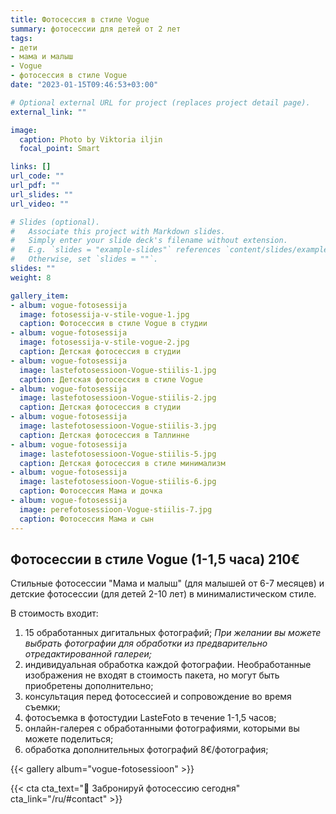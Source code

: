 ```yaml
---
title: Фотосессия в стиле Vogue
summary: фотосессии для детей от 2 лет
tags:
- дети
- мама и малыш
- Vogue
- фотосессия в стиле Vogue
date: "2023-01-15T09:46:53+03:00"

# Optional external URL for project (replaces project detail page).
external_link: ""

image:
  caption: Photo by Viktoria iljin
  focal_point: Smart

links: []
url_code: ""
url_pdf: ""
url_slides: ""
url_video: ""

# Slides (optional).
#   Associate this project with Markdown slides.
#   Simply enter your slide deck's filename without extension.
#   E.g. `slides = "example-slides"` references `content/slides/example-slides.md`.
#   Otherwise, set `slides = ""`.
slides: ""
weight: 8

gallery_item:
- album: vogue-fotosessija
  image: fotosessija-v-stile-vogue-1.jpg
  caption: Фотосессия в стиле Vogue в студии 
- album: vogue-fotosessija
  image: fotosessija-v-stile-vogue-2.jpg
  caption: Детская фотосессия в студии 
- album: vogue-fotosessija
  image: lastefotosessioon-Vogue-stiilis-1.jpg
  caption: Детская фотосессия в стиле Vogue
- album: vogue-fotosessija
  image: lastefotosessioon-Vogue-stiilis-2.jpg
  caption: Детская фотосессия в студии
- album: vogue-fotosessija
  image: lastefotosessioon-Vogue-stiilis-3.jpg
  caption: Детская фотосессия в Таллинне
- album: vogue-fotosessija
  image: lastefotosessioon-Vogue-stiilis-5.jpg
  caption: Детская фотосессия в стиле минимализм
- album: vogue-fotosessija
  image: lastefotosessioon-Vogue-stiilis-6.jpg
  caption: Фотосессия Мама и дочка
- album: vogue-fotosessija
  image: perefotosessioon-Vogue-stiilis-7.jpg
  caption: Фотосессия Мама и сын
---
```

## Фотосессии в стиле Vogue (1-1,5 часа) **210**€

Стильные фотосессии "Мама и малыш" (для малышей от 6-7 месяцев) и детские фотосессии (для детей 2-10 лет) в минималистическом стиле. 

В стоимость входит:
1. 15 обработанных дигитальных фотографий; _При желании вы можете выбрать фотографии для обработки из предварительно отредактированной галереи;_
2. индивидуальная обработка каждой фотографии. Необработанные изображения не входят в стоимость пакета, но могут быть приобретены дополнительно;
3. консультация перед фотосессией и сопровождение во время съемки;
4. фотосъемка в фотостудии LasteFoto в течение 1-1,5 часов;
5. онлайн-галерея с обработанными фотографиями, которыми вы можете поделиться;
6. обработка дополнительных фотографий 8€/фотография;

{{< gallery album="vogue-fotosessioon" >}}

{{< cta cta_text="💛 Забронируй фотосессию сегодня" cta_link="/ru/#contact" >}}